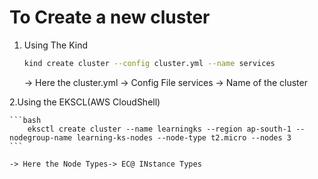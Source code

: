 # To Create a new cluster

1. Using The Kind

   ```bash
   kind create cluster --config cluster.yml --name services
   ```

   -> Here the cluster.yml -> Config File services -> Name of the cluster

2.Using the EKSCL(AWS CloudShell)

    ```bash
        eksctl create cluster --name learningks --region ap-south-1 --nodegroup-name learning-ks-nodes --node-type t2.micro --nodes 3
    ```

    -> Here the Node Types-> EC@ INstance Types
